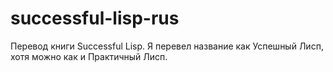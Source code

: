 # successful-lisp-rus
Перевод книги Successful Lisp. Я перевел название как Успешный Лисп, хотя можно как и Практичный Лисп.
